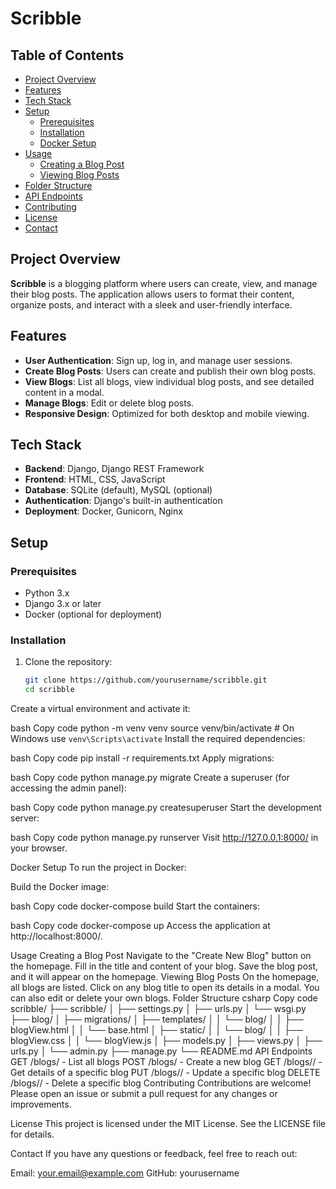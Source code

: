 # Scribble

## Table of Contents

- [Project Overview](#project-overview)
- [Features](#features)
- [Tech Stack](#tech-stack)
- [Setup](#setup)
  - [Prerequisites](#prerequisites)
  - [Installation](#installation)
  - [Docker Setup](#docker-setup)
- [Usage](#usage)
  - [Creating a Blog Post](#creating-a-blog-post)
  - [Viewing Blog Posts](#viewing-blog-posts)
- [Folder Structure](#folder-structure)
- [API Endpoints](#api-endpoints)
- [Contributing](#contributing)
- [License](#license)
- [Contact](#contact)

## Project Overview

**Scribble** is a blogging platform where users can create, view, and manage their blog posts. The application allows users to format their content, organize posts, and interact with a sleek and user-friendly interface.

## Features

- **User Authentication**: Sign up, log in, and manage user sessions.
- **Create Blog Posts**: Users can create and publish their own blog posts.
- **View Blogs**: List all blogs, view individual blog posts, and see detailed content in a modal.
- **Manage Blogs**: Edit or delete blog posts.
- **Responsive Design**: Optimized for both desktop and mobile viewing.

## Tech Stack

- **Backend**: Django, Django REST Framework
- **Frontend**: HTML, CSS, JavaScript
- **Database**: SQLite (default), MySQL (optional)
- **Authentication**: Django's built-in authentication
- **Deployment**: Docker, Gunicorn, Nginx

## Setup

### Prerequisites

- Python 3.x
- Django 3.x or later
- Docker (optional for deployment)

### Installation

1. Clone the repository:

   ```bash
   git clone https://github.com/yourusername/scribble.git
   cd scribble
Create a virtual environment and activate it:

bash
Copy code
python -m venv venv
source venv/bin/activate  # On Windows use `venv\Scripts\activate`
Install the required dependencies:

bash
Copy code
pip install -r requirements.txt
Apply migrations:

bash
Copy code
python manage.py migrate
Create a superuser (for accessing the admin panel):

bash
Copy code
python manage.py createsuperuser
Start the development server:

bash
Copy code
python manage.py runserver
Visit http://127.0.0.1:8000/ in your browser.

Docker Setup
To run the project in Docker:

Build the Docker image:

bash
Copy code
docker-compose build
Start the containers:

bash
Copy code
docker-compose up
Access the application at http://localhost:8000/.

Usage
Creating a Blog Post
Navigate to the "Create New Blog" button on the homepage.
Fill in the title and content of your blog.
Save the blog post, and it will appear on the homepage.
Viewing Blog Posts
On the homepage, all blogs are listed.
Click on any blog title to open its details in a modal.
You can also edit or delete your own blogs.
Folder Structure
csharp
Copy code
scribble/
├── scribble/
│   ├── settings.py
│   ├── urls.py
│   └── wsgi.py
├── blog/
│   ├── migrations/
│   ├── templates/
│   │   └── blog/
│   │       ├── blogView.html
│   │       └── base.html
│   ├── static/
│   │   └── blog/
│   │       ├── blogView.css
│   │       └── blogView.js
│   ├── models.py
│   ├── views.py
│   ├── urls.py
│   └── admin.py
├── manage.py
└── README.md
API Endpoints
GET /blogs/ - List all blogs
POST /blogs/ - Create a new blog
GET /blogs/<id>/ - Get details of a specific blog
PUT /blogs/<id>/ - Update a specific blog
DELETE /blogs/<id>/ - Delete a specific blog
Contributing
Contributions are welcome! Please open an issue or submit a pull request for any changes or improvements.

License
This project is licensed under the MIT License. See the LICENSE file for details.

Contact
If you have any questions or feedback, feel free to reach out:

Email: your.email@example.com
GitHub: yourusername
